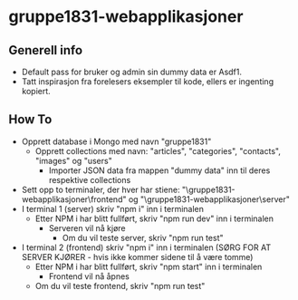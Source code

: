 # gruppe1831-webapplikasjoner
## Generell info
* Default pass for bruker og admin sin dummy data er Asdf1.
* Tatt inspirasjon fra forelesers eksempler til kode, ellers er ingenting kopiert.
## How To
* Opprett database i Mongo med navn "gruppe1831"
  * Opprett collections med navn: "articles", "categories", "contacts", "images" og "users"
    * Importer JSON data fra mappen "dummy data" inn til deres respektive collections
* Sett opp to terminaler, der hver har stiene: "\gruppe1831-webapplikasjoner\frontend" og "\gruppe1831-webapplikasjoner\server"
 * I terminal 1 (server) skriv "npm i" inn i terminalen
   * Etter NPM i har blitt fullført, skriv "npm run dev" inn i terminalen
     * Serveren vil nå kjøre
       * Om du vil teste server, skriv "npm run test"
  * I terminal 2 (frontend) skriv "npm i" inn i terminalen (SØRG FOR AT SERVER KJØRER - hvis ikke kommer sidene til å være tomme)
    * Etter NPM i har blitt fullført, skriv "npm start" inn i terminalen
      * Frontend vil nå åpnes
    * Om du vil teste frontend, skriv "npm run test"

